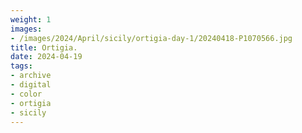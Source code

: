 ```yaml
---
weight: 1
images:
- /images/2024/April/sicily/ortigia-day-1/20240418-P1070566.jpg
title: Ortigia.
date: 2024-04-19
tags:
- archive
- digital
- color
- ortigia
- sicily
---
```


